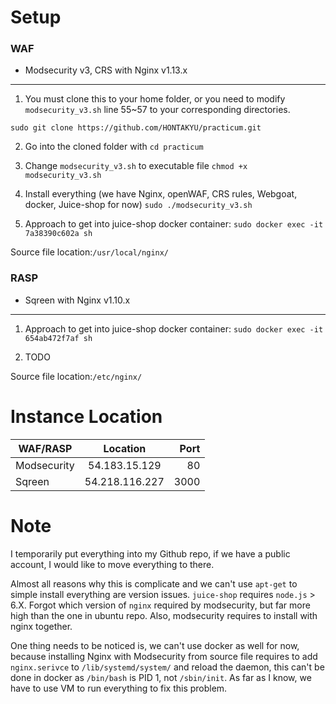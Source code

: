 # Setup 

### WAF

* Modsecurity v3, CRS with Nginx v1.13.x
---
	
   1. You must clone this to your home folder, or you need to modify `modsecurity_v3.sh` line 55~57 to your corresponding directories.

   `sudo git clone https://github.com/HONTAKYU/practicum.git`

   2. Go into the cloned folder with `cd practicum`

   3. Change `modsecurity_v3.sh` to executable file `chmod +x modsecurity_v3.sh`

   4. Install everything (we have Nginx, openWAF, CRS rules, Webgoat, docker, Juice-shop for now) `sudo ./modsecurity_v3.sh`

   5. Approach to get into juice-shop docker container: `sudo docker exec -it 7a38390c602a sh`

   Source file location:`/usr/local/nginx/`

### RASP

* Sqreen with Nginx v1.10.x
---

   1. Approach to get into juice-shop docker container: `sudo docker exec -it 654ab472f7af sh`

   2. TODO

   Source file location:`/etc/nginx/`

# Instance Location

|WAF/RASP		|Location 	 	|Port	|
|---------------|:-------------:|------:|
|Modsecurity 	|54.183.15.129	|80		|
|Sqreen			|54.218.116.227	|3000	|

# Note

I temporarily put everything into my Github repo, if we have a public account, I would like to move everything to there.

Almost all reasons why this is complicate and we can't use `apt-get` to simple install everything are version issues. `juice-shop` requires `node.js` > 6.X. Forgot which version of `nginx` required by modsecurity, but far more high than the one in ubuntu repo. Also, modsecurity requires to install with nginx together.

One thing needs to be noticed is, we can't use docker as well for now, because installing Nginx with Modsecurity from source file requires to add `nginx.serivce` to `/lib/systemd/system/` and reload the daemon, this can't be done in docker as `/bin/bash` is PID 1, not `/sbin/init`. As far as I know, we have to use VM to run everything to fix this problem.
